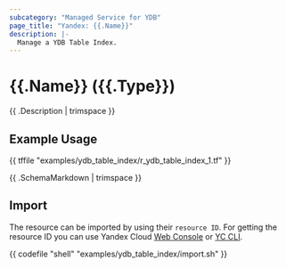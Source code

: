 ```yaml
---
subcategory: "Managed Service for YDB"
page_title: "Yandex: {{.Name}}"
description: |-
  Manage a YDB Table Index.
---
```


# {{.Name}} ({{.Type}})

{{ .Description | trimspace }}

## Example Usage

{{ tffile "examples/ydb_table_index/r_ydb_table_index_1.tf" }}


{{ .SchemaMarkdown | trimspace }}

## Import

The resource can be imported by using their `resource ID`. For getting the resource ID you can use Yandex Cloud [Web Console](https://console.yandex.cloud) or [YC CLI](https://yandex.cloud/docs/cli/quickstart).

{{ codefile "shell" "examples/ydb_table_index/import.sh" }}
